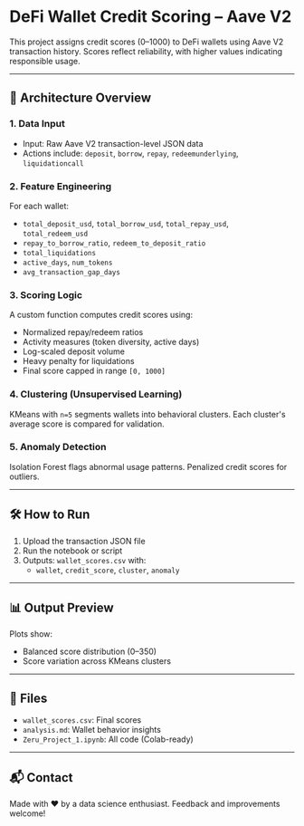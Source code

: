 # DeFi Wallet Credit Scoring – Aave V2

This project assigns credit scores (0–1000) to DeFi wallets using Aave V2 transaction history. Scores reflect reliability, with higher values indicating responsible usage.

---

## 🔧 Architecture Overview

### 1. **Data Input**
- Input: Raw Aave V2 transaction-level JSON data
- Actions include: `deposit`, `borrow`, `repay`, `redeemunderlying`, `liquidationcall`

### 2. **Feature Engineering**
For each wallet:
- `total_deposit_usd`, `total_borrow_usd`, `total_repay_usd`, `total_redeem_usd`
- `repay_to_borrow_ratio`, `redeem_to_deposit_ratio`
- `total_liquidations`
- `active_days`, `num_tokens`
- `avg_transaction_gap_days`

### 3. **Scoring Logic**
A custom function computes credit scores using:
- Normalized repay/redeem ratios
- Activity measures (token diversity, active days)
- Log-scaled deposit volume
- Heavy penalty for liquidations
- Final score capped in range `[0, 1000]`

### 4. **Clustering (Unsupervised Learning)**
KMeans with `n=5` segments wallets into behavioral clusters. Each cluster's average score is compared for validation.

### 5. **Anomaly Detection**
Isolation Forest flags abnormal usage patterns. Penalized credit scores for outliers.

---

## 🛠 How to Run

1. Upload the transaction JSON file
2. Run the notebook or script
3. Outputs: `wallet_scores.csv` with:
   - `wallet`, `credit_score`, `cluster`, `anomaly`

---

## 📊 Output Preview

Plots show:
- Balanced score distribution (0–350)
- Score variation across KMeans clusters

---

## 📁 Files

- `wallet_scores.csv`: Final scores
- `analysis.md`: Wallet behavior insights
- `Zeru_Project_1.ipynb`: All code (Colab-ready)

---

## 📬 Contact

Made with ❤️ by a data science enthusiast. Feedback and improvements welcome!
